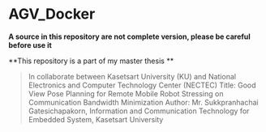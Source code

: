 # AGV_Docker
**A source in this repository are not complete version, please be careful before use it**

**This repository is a part of my master thesis **
> In collaborate between Kasetsart University (KU) and National Electronics and Computer Technology Center (NECTEC)
> Title: Good View Pose Planning for Remote Mobile Robot Stressing on Communication Bandwidth Minimization
> Author: Mr. Sukkpranhachai Gatesichapakorn, Information and Communication Technology for Embedded System, Kasetsart University

